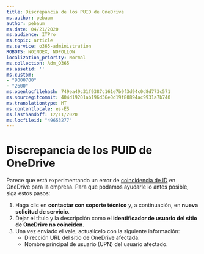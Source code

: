 ```yaml
---
title: Discrepancia de los PUID de OneDrive
ms.author: pebaum
author: pebaum
ms.date: 04/21/2020
ms.audience: ITPro
ms.topic: article
ms.service: o365-administration
ROBOTS: NOINDEX, NOFOLLOW
localization_priority: Normal
ms.collection: Adm_O365
ms.assetid: ''
ms.custom:
- "9000700"
- "2600"
ms.openlocfilehash: 749ea49c31f9387c161e7b9f3d94c0d8d773c571
ms.sourcegitcommit: 404d19201ab196d36e0d19f80894ac9931a7b740
ms.translationtype: MT
ms.contentlocale: es-ES
ms.lasthandoff: 12/11/2020
ms.locfileid: "49653277"
---
```

# <a name="onedrive-puid-mismatch"></a>Discrepancia de los PUID de OneDrive

Parece que está experimentando un error de [coincidencia de ID](https://docs.microsoft.com/sharepoint/troubleshoot/administration/access-denied-or-need-permission-error-sharepoint-online-or-onedrive-for-business#when-accessing-a-onedrive-site) en OneDrive para la empresa. Para que podamos ayudarle lo antes posible, siga estos pasos:

1. Haga clic en  **contactar con soporte técnico** y, a continuación, en  **nueva solicitud de servicio**.
2. Dejar el título y la descripción como el  **identificador de usuario del sitio de OneDrive no coinciden**.
3. Una vez enviado el vale, actualícelo con la siguiente información:
    - Dirección URL del sitio de OneDrive afectada.
    - Nombre principal de usuario (UPN) del usuario afectado.
